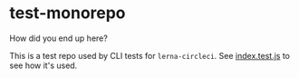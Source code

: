 # test-monorepo

How did you end up here?

This is a test repo used by CLI tests for `lerna-circleci`. See [index.test.js](../../index.test.js) to see how it's used.
